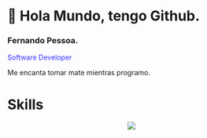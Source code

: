 # :wave: Hola Mundo, tengo Github.
### Fernando Pessoa.  
<p style="color:#33f;">Software Developer</p>    
Me encanta tomar mate mientras programo.

# Skills
<div align="center">
   <a href="https://skillicons.dev">
    <img src="https://skillicons.dev/icons?i=html,css,js,git,mysql,react,sass,tailwind,vite,php,bootstrap" />
  </a>
</div>
